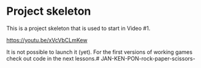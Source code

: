 # Project skeleton

This is a project skeleton that is used to start in Video #1.

https://youtu.be/xVcVbCLmKew

It is not possible to launch it (yet). For the first versions 
of working games check out code in the next lessons.# JAN-KEN-PON-rock-paper-scissors-

